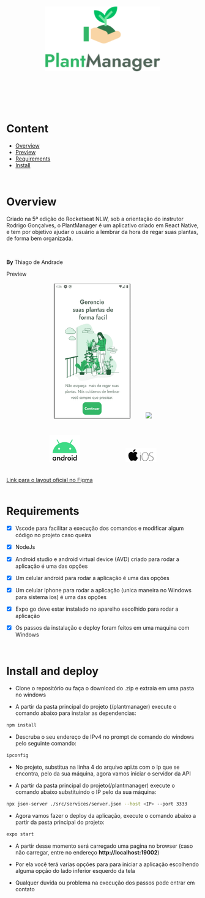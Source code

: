 <h1 align="center">
   <img src="Documentacao/GitReadMe/logo.png?raw=true" width="300" />
</h1>
<br><br><br><br>

# Content
- [Overview](#overview)
- [Preview](#preview)
- [Requirements](#requirements)
- [Install](#install-and-deploy)
<br>

# Overview

<p>Criado na 5ª edição do Rocketseat NLW, sob a orientação do instrutor Rodrigo Gonçalves, o PlantManager é um aplicativo criado em
React Native, e tem por objetivo ajudar o usuário a lembrar da hora de regar suas plantas, de forma bem organizada.</p>
<br>
<p><strong>By </strong>Thiago de Andrade</p

# Preview

<div>
<div align="center">
   <br>
   <img src="Documentacao/GitReadMe/android.gif" width="200" height="352"  />
   &nbsp;&nbsp;&nbsp;&nbsp;&nbsp;&nbsp;&nbsp;&nbsp;
   <img src="Documentacao/GitReadMe/iphone8.gif" width="200" />
</div>
   <br>
    <div align="center">
       <h3>
          <img src="Documentacao/GitReadMe/androidLogo.png?raw=true" width="80" />
          &nbsp;&nbsp;&nbsp;&nbsp;&nbsp;&nbsp;&nbsp;&nbsp;&nbsp;&nbsp;&nbsp;&nbsp;&nbsp;&nbsp;
          &nbsp;&nbsp;&nbsp;&nbsp;&nbsp;&nbsp;&nbsp;&nbsp;&nbsp;&nbsp;&nbsp;&nbsp;&nbsp;&nbsp;
          <img src="Documentacao/GitReadMe/iosLogo.jpg?raw=true" width="80" /> 
   </div>
   <br>
   <a href="https://www.figma.com/file/IhQRtrOZdu3TrvkPYREzOy/PlantManager/duplicate?node-id=0%3A1">Link para o layout oficial no Figma</a>
</div>
<br>

# Requirements

- [x] Vscode para facilitar a execução dos comandos e modificar algum código no projeto caso queira
- [x] NodeJs
- [x] Android studio e android virtual device (AVD) criado para rodar a aplicação é uma das opções
- [x] Um celular android para rodar a aplicação é uma das opções
- [x] Um celular Iphone para rodar a aplicação (unica maneira no Windows para sistema ios) é uma das opções
- [x] Expo go deve estar instalado no aparelho escolhido para rodar a aplicação
- [x] Os passos da instalação e deploy foram feitos em uma maquina com Windows 


<br>

# Install and deploy

* Clone o repositório ou faça o download do .zip e extraia em uma pasta no windows

* A partir da pasta principal do projeto (/plantmanager) execute o comando abaixo para instalar as dependencias:
```bash
npm install
```
* Descruba o seu endereço de IPv4 no prompt de comando do windows pelo seguinte comando: 
```bash
ipconfig
```
* No projeto, substitua na linha 4 do arquivo api.ts com o Ip que se encontra, pelo da sua máquina, agora vamos iniciar o servidor da API

* A partir da pasta principal do projeto(/plantmanager) execute o comando abaixo substituindo o IP pelo da sua máquina:
```bash
npx json-server ./src/services/server.json --host <IP> --port 3333
```
* Agora vamos fazer o deploy da aplicação, execute o comando abaixo a partir da pasta principal do projeto:
```bash
expo start
```

* A partir desse momento será carregado uma pagina no browser (caso não carregar, entre no endereço <strong> http://localhost:19002</strong>)

* Por ela você terá varias opções para para iniciar a aplicação escolhendo alguma opção do lado inferior esquerdo da tela

* Qualquer duvida ou problema na execução dos passos pode entrar em contato

